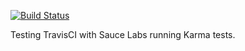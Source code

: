 [![Build Status](https://travis-ci.org/markogresak/travis-sauce-test.svg?branch=master)](https://travis-ci.org/markogresak/travis-sauce-test)

Testing TravisCI with Sauce Labs running Karma tests.
